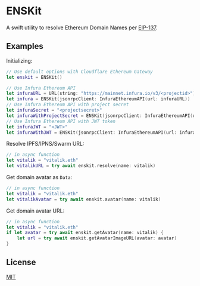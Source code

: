 # ENSKit

A swift utility to resolve Ethereum Domain Names per [EIP-137](https://eips.ethereum.org/EIPS/eip-137).

## Examples

Initializing:

```swift
// Use default options with Cloudflare Ethereum Gateway
let enskit = ENSKit()

// Use Infura Ethereum API
let infuraURL = URL(string: "https://mainnet.infura.io/v3/<projectid>")!
let infura = ENSKit(jsonrpcClient: InfuraEthereumAPI(url: infuraURL))
// Use Infura Ethereum API with project secret
let infuraSecret = "<projectsecret>"
let infuraWithProjectSecret = ENSKit(jsonrpcClient: InfuraEthereumAPI(url: infuraURL, projectSecret: infuraSecret))
// Use Infura Ethereum API with JWT token
let infuraJWT = "<JWT>"
let infuraWithJWT = ENSKit(jsonrpcClient: InfuraEthereumAPI(url: infuraURL, jwt: infuraJWT))
```

Resolve IPFS/IPNS/Swarm URL:

```swift
// in async function
let vitalik = "vitalik.eth"
let vitalikURL = try await enskit.resolve(name: vitalik)
```

Get domain avatar as `Data`:

```swift
// in async function
let vitalik = "vitalik.eth"
let vitalikAvatar = try await enskit.avatar(name: vitalik)
```

Get domain avatar URL:
```swift
// in async function
let vitalik = "vitalik.eth"
if let avatar = try await enskit.getAvatar(name: vitalik) {
    let url = try await enskit.getAvatarImageURL(avatar: avatar)
}
```

## License

[MIT](/LICENSE)
